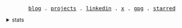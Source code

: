 <p align="center">
  <samp>
    <a href="https://tifan.me">blog</a> .
    <a href="https://tifan.me/projects">projects</a> .
    <a href="https://linkedin.com/in/tifandotme">linkedin</a> .
    <a href="https://x.com/tifandotme">x</a> .
    <a href="https://tifan.me/gpg">gpg</a> .
    <a href="AWESOME-STARS.md">starred</a>
  </samp>
</p>

<details>
  <summary>stats</summary>
  <p align="center">
  <picture>
    <source
      srcset="https://tifandotme-stats.vercel.app/api?username=tifandotme&show_icons=true&hide_rank=true&custom_title=Stats&hide=contribs&count_private=true&hide_border=true&theme=github_dark&disable_animations=true"
      media="(prefers-color-scheme: dark)" />
    <img alt="Stats"
      src="https://tifandotme-stats.vercel.app/api?username=tifandotme&show_icons=true&hide_rank=true&custom_title=Stats&hide=contribs&count_private=true&hide_border=true&theme=github_light&disable_animations=true" />
  </picture>

  <picture>
    <source
      srcset="https://tifandotme-stats.vercel.app/api/top-langs/?username=tifandotme&hide=html%2Ccss&layout=compact&disable_animations=true&hide_border=true&theme=github_dark&size_weight=0.5&count_weight=0.5"
      media="(prefers-color-scheme: dark)" />
    <img alt="Most used languages"
      src="https://tifandotme-stats.vercel.app/api/top-langs/?username=tifandotme&hide=html%2Ccss&layout=compact&disable_animations=true&hide_border=true&theme=github_light&size_weight=0.5&count_weight=0.5" />
  </picture>
  </p>
</details>
